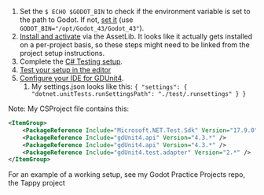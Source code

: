 1. Set the `$ ECHO $GODOT_BIN` to check if the environment variable is set to the path to Godot. If not, [set it](/game-dev-reference/godot/how-to/installation-and-setup.md#set-system-wide-environment-variable) (use `GODOT_BIN="/opt/Godot_43/Godot_43"`).
2. [Install and activate](https://mikeschulze.github.io/gdUnit4/first_steps/install/) via the AssetLib. It looks like it actually gets installed on a per-project basis, so these steps might need to be linked from the project setup instructions.
3. Complete the [C# Testing setup](https://mikeschulze.github.io/gdUnit4/csharp_project_setup/csharp-setup/).
4. [Test your setup in the editor](https://mikeschulze.github.io/gdUnit4/csharp_project_setup/csharp-setup/#test-you-c-build-settings-in-the-godot-editor)
5. [Configure your IDE for GDUnit4](https://mikeschulze.github.io/gdUnit4/csharp_project_setup/vstest-adapter/).
   1. My settings.json looks like this: ```{
    "settings": {
        "dotnet.unitTests.runSettingsPath": "./test/.runsettings"
    }
}```

Note: My CSProject file contains this:

```xml
<ItemGroup>
    <PackageReference Include="Microsoft.NET.Test.Sdk" Version="17.9.0" />
    <PackageReference Include="gdUnit4.api" Version="4.3.*" />
    <PackageReference Include="gdUnit4.api" Version="4.3.*" />
    <PackageReference Include="gdUnit4.test.adapter" Version="2.*" />
</ItemGroup>
```

For an example of a working setup, see my Godot Practice Projects repo, the Tappy project